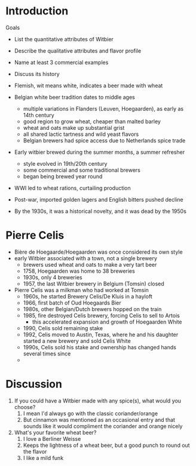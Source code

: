 # Introduction
Goals
* List the quantitative attributes of Witbier
* Describe the qualitative attributes and flavor profile
* Name at least 3 commercial examples
* Discuss its history

* Flemish, wit means white, indicates a beer made with wheat
* Belgian white beer tradition dates to middle ages
	* multiple variations in Flanders (Leuven, Hoegaarden), as early as 14th century
	* good region to grow wheat, cheaper than malted barley
	* wheat and oats make up substantial grist
	* all shared lactic tartness and wild yeast flavors
	* Belgian brewers had spice access due to Netherlands spice trade
* Early witbier brewed during the summer months, a summer refresher
	* style evolved in 19th/20th century
	* some commercial and some traditional brewers
	* began being brewed year round
* WWI led to wheat rations, curtailing production
* Post-war, imported golden lagers and English bitters pushed decline
* By the 1930s, it was a historical novelty, and it was dead by the 1950s

# Pierre Celis
* Bière de Hoegaarde/Hoegaarden was once considered its own style
* early Witbier associated with a town, not a single brewery
	* brewers used wheat and oats to make a very tart beer
	* 1758, Hoegaarden was home to 38 breweries
	* 1930s, only 4 breweries
	* 1957, the last Witbier brewery in Belgium (Tomsin) closed
* Pierre Celis was a milkman who had worked at Tomsin
	* 1960s, he started Brewery Celis/De Kluis in a hayloft
	* 1966, first batch of Oud Hoegaards Bier
	* 1980s, other Belgian/Dutch brewers hopped on the train
	* 1985, fire destroyed Celis brewery, forcing Celis to sell to Artois
		* this accelerated expansion and growth of Hoegaarden White
	* 1990, Celis sold remaining stake
	* 1992, Celis moved to Austin, Texas, where he and his daughter started a new brewery and sold Celis White
	* 1990s, Celis sold his stake and ownership has changed hands several times since
	* 

# Discussion
1. If you could have a Witbier made with any spice(s), what would you choose?
	1. I mean I'd always go with the classic coriander/orange
	2. But cinnamon was mentioned as an occasional entry and that sounds like it would compliment the coriander and orange nicely
2. What's your favorite wheat beer?
	1. I love a Berliner Weisse
	2. Keeps the lightness of a wheat beer, but a good punch to round out the flavor
	3. I like a mild funk